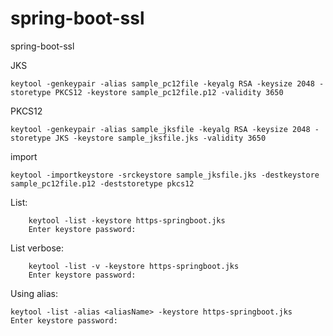 # spring-boot-ssl
spring-boot-ssl

JKS
            
    keytool -genkeypair -alias sample_pc12file -keyalg RSA -keysize 2048 -storetype PKCS12 -keystore sample_pc12file.p12 -validity 3650

PKCS12 

    keytool -genkeypair -alias sample_jksfile -keyalg RSA -keysize 2048 -storetype JKS -keystore sample_jksfile.jks -validity 3650

import
    
    keytool -importkeystore -srckeystore sample_jksfile.jks -destkeystore sample_pc12file.p12 -deststoretype pkcs12

List: 

        keytool -list -keystore https-springboot.jks
        Enter keystore password:

List verbose:

        keytool -list -v -keystore https-springboot.jks
        Enter keystore password:

Using alias:

    keytool -list -alias <aliasName> -keystore https-springboot.jks
    Enter keystore password:
